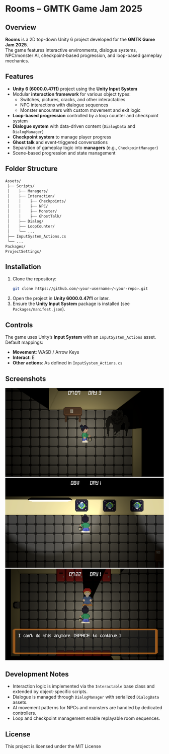 # Rooms – GMTK Game Jam 2025

## Overview
**Rooms** is a 2D top-down Unity 6 project developed for the **GMTK Game Jam 2025**.  
The game features interactive environments, dialogue systems, NPC/monster AI, checkpoint-based progression, and loop-based gameplay mechanics.

## Features
- **Unity 6 (6000.0.47f1)** project using the **Unity Input System**  
- Modular **interaction framework** for various object types:
  - Switches, pictures, cracks, and other interactables
  - NPC interactions with dialogue sequences
  - Monster encounters with custom movement and exit logic
- **Loop-based progression** controlled by a loop counter and checkpoint system
- **Dialogue system** with data-driven content (`DialogData` and `DialogManager`)
- **Checkpoint system** to manage player progress
- **Ghost talk** and event-triggered conversations
- Separation of gameplay logic into **managers** (e.g., `CheckpointManager`)
- Scene-based progression and state management

## Folder Structure
```
Assets/
 ├── Scripts/
 │    ├── Managers/
 │    ├── Interaction/
 │    │    ├── Checkpoints/
 │    │    ├── NPC/
 │    │    ├── Monster/
 │    │    ├── GhostTalk/
 │    ├── Dialog/
 │    ├── LoopCounter/
 │    └── ...
 ├── InputSystem_Actions.cs
 └── ...
Packages/
ProjectSettings/
```

## Installation
1. Clone the repository:
   ```bash
   git clone https://github.com/<your-username>/<your-repo>.git
   ```
2. Open the project in **Unity 6000.0.47f1** or later.
3. Ensure the **Unity Input System** package is installed (see `Packages/manifest.json`).

## Controls
The game uses Unity’s **Input System** with an `InputSystem_Actions` asset. Default mappings:
- **Movement**: WASD / Arrow Keys
- **Interact**: E
- **Other actions**: As defined in `InputSystem_Actions.cs`

## Screenshots
![Screenshot 1](./Screenshots/Screenshot_1.png) 
![Screenshot 2](./Screenshots/Screenshot_4.png) 
![Screenshot 2](./Screenshots/Screenshot_6.png)

## Development Notes
- Interaction logic is implemented via the `Interactable` base class and extended by object-specific scripts.
- Dialogue is managed through `DialogManager` with serialized `DialogData` assets.
- AI movement patterns for NPCs and monsters are handled by dedicated controllers.
- Loop and checkpoint management enable replayable room sequences.

## License
This project is licensed under the MIT License
